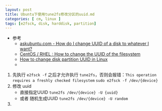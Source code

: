 ```yaml
---
layout: post
title: Ubuntu下使用tune2fs修改分区的uuid.md
categories: [ cm, linux ]
tags: [e2fsck, disk, harddisk, partition]
---
```



* 参考
  * [askubuntu.com - How do I change UUID of a disk to whatever I want?](https://askubuntu.com/a/132087)
  * [CentOS / RHEL : How to change the UUID of the filesystem](https://www.thegeekdiary.com/centos-rhel-how-to-change-the-uuid-of-the-filesystem/)
  * [How to change disk partition UUID in Linux](https://www.simplified.guide/linux/disk-uuid-set)
  * []()


1. 先执行 `e2fsck -f` 之后才允许执行 `tune2fs`，否则会报错：`This operation requires a freshly checked filesystem`
    `sudo e2fsck -f /dev/{device}`
1. 修改 uuid
    * 直接指定UUID
      `tune2fs /dev/{device} -U {uuid}`
    * 或者 随机生成UUID
      `tune2fs /dev/{device} -U random`
1. 













